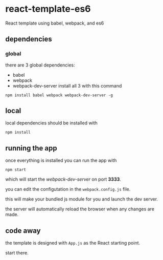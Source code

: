 # react-template-es6
React template using babel, webpack, and es6

## dependencies

### global
there are 3 global dependencies:
* babel
* webpack
* webpack-dev-server
install all 3 with this command

`npm install babel webpack webpack-dev-server -g`

## local
local dependencies should be installed with

`npm install`

## running the app

once everything is installed you can run the app with

`npm start`

which will start the *webpack-dev-server* on port **3333**.

you can edit the configutation in the `webpack.config.js` file.

this will make your bundled js module for you and launch the dev server.

the server will automatically reload the browser when any changes are made.

## code away

the template is designed with `App.js` as the React starting point.

start there.

